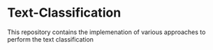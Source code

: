 # Text-Classification
This repository contains the implemenation of various approaches to perform the text classification

